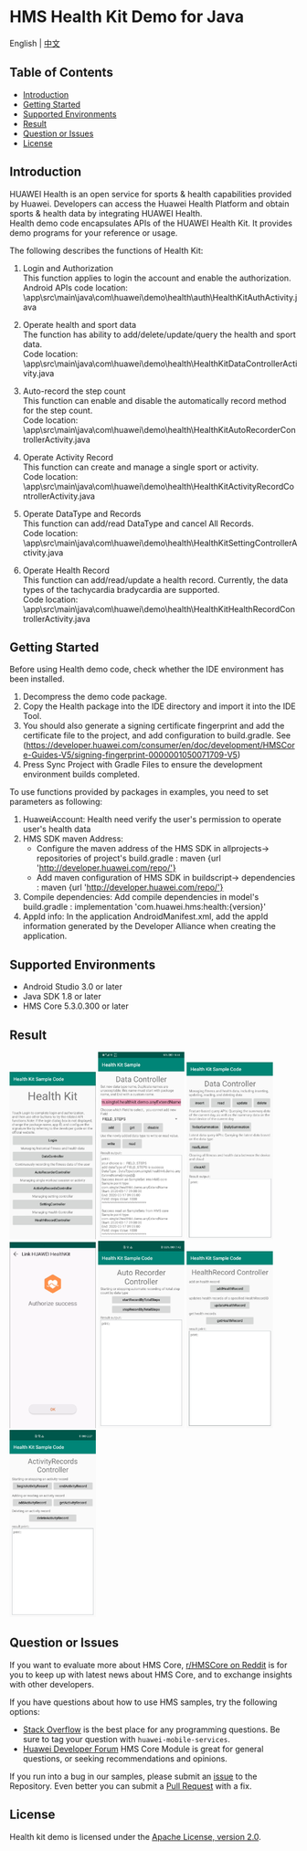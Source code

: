 # HMS Health Kit Demo for Java
English | [中文](https://github.com/HMS-Core/hms-health-demo-java/blob/master/README_ZH.md)
## Table of Contents

 * [Introduction](#introduction)
 * [Getting Started](#getting-started)
 * [Supported Environments](#supported-environments)
 * [Result](#result)
 * [Question or Issues](#question-or-issues)
 * [License](#license)

## Introduction
HUAWEI Health is an open service for sports & health capabilities provided by Huawei. Developers can access the Huawei Health Platform and obtain sports & health data by integrating HUAWEI Health.   
Health demo code encapsulates APIs of the HUAWEI Health Kit. It provides demo programs for your reference or usage.   

The following describes the functions of Health Kit:  
1)  Login and Authorization  
This function applies to login the account and enable the authorization.  
Android APIs code location:  \app\src\main\java\com\huawei\demo\health\auth\HealthKitAuthActivity.java     
    
2)  Operate health and sport data  
The function has ability to add/delete/update/query the health and sport data.  
Code location: \app\src\main\java\com\huawei\demo\health\HealthKitDataControllerActivity.java   
     
3) Auto-record the step count    
This function can enable and disable the automatically record method for the step count.   
Code location: \app\src\main\java\com\huawei\demo\health\HealthKitAutoRecorderControllerActivity.java   
    
4) Operate Activity Record   
This function can create and manage a single sport or activity.  
Code location:  \app\src\main\java\com\huawei\demo\health\HealthKitActivityRecordControllerActivity.java   
    
5) Operate DataType and Records  
This function can add/read DataType and cancel All Records.   
Code location:  \app\src\main\java\com\huawei\demo\health\HealthKitSettingControllerActivity.java   
    
5) Operate Health Record  
This function can add/read/update a health record. Currently, the data types of the tachycardia bradycardia are supported.   
Code location:  \app\src\main\java\com\huawei\demo\health\HealthKitHealthRecordControllerActivity.java   

## Getting Started
Before using Health demo code, check whether the IDE environment has been installed. 
1. Decompress the demo code package.    
2. Copy the Health package into the IDE directory and import it into the IDE Tool.
3. You should also generate a signing certificate fingerprint  and add the certificate file to the project, and add configuration to build.gradle. See (https://developer.huawei.com/consumer/en/doc/development/HMSCore-Guides-V5/signing-fingerprint-0000001050071709-V5)
4. Press Sync Project with Gradle Files to ensure the development environment builds completed.

To use functions provided by packages in examples, you need to set parameters as following:
1. HuaweiAccount: Health need verify the user's permission to operate user's health data
2. HMS SDK maven Address:
    * Configure the maven address of the HMS SDK in allprojects-> repositories of project's build.gradle : maven {url 'http://developer.huawei.com/repo/'}
    * Add maven configuration of HMS SDK in buildscript-> dependencies : maven {url 'http://developer.huawei.com/repo/'}
3. Compile dependencies: Add compile dependencies in model's build.gradle : implementation 'com.huawei.hms:health:{version}'
4. AppId info: In the application AndroidManifest.xml, add the appId information generated by the Developer Alliance when creating the application.

## Supported Environments
* Android Studio 3.0 or later
* Java SDK 1.8 or later
* HMS Core 5.3.0.300 or later

## Result
   <img src="images/result_1.png" width = 30% height = 30%> <img src="images/result_5.png" width = 30% height = 30%>
   <img src="images/result_2.png" width = 30% height = 30%> <img src="images/result_6.png" width = 30% height = 30%>
   <img src="images/result_3.png" width = 30% height = 30%> <img src="images/result_7.png" width = 30% height = 30%>
   <img src="images/result_4.png" width = 30% height = 30%> 
   
   
## Question or Issues
If you want to evaluate more about HMS Core, [r/HMSCore on Reddit](https://www.reddit.com/r/HuaweiDevelopers/) is for you to keep up with latest news about HMS Core, and to exchange insights with other developers.

If you have questions about how to use HMS samples, try the following options:
- [Stack Overflow](https://stackoverflow.com/questions/tagged/huawei-mobile-services) is the best place for any programming questions. Be sure to tag your question with 
`huawei-mobile-services`.
- [Huawei Developer Forum](https://forums.developer.huawei.com/forumPortal/en/home?fid=0101187876626530001) HMS Core Module is great for general questions, or seeking recommendations and opinions.

If you run into a bug in our samples, please submit an [issue](https://github.com/HMS-Core/hms-health-demo-java/issues) to the Repository. Even better you can submit a [Pull Request](https://github.com/HMS-Core/hms-health-demo-java/pulls) with a fix.
	
##  License
Health kit demo is licensed under the [Apache License, version 2.0](http://www.apache.org/licenses/LICENSE-2.0).
